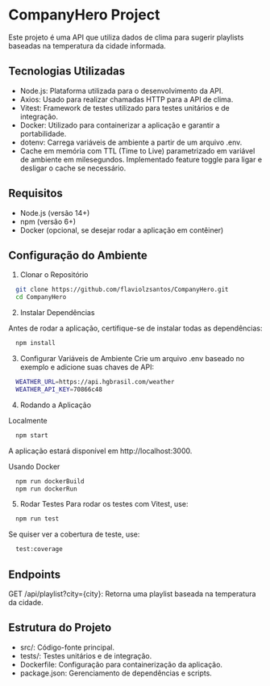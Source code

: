
# CompanyHero Project

Este projeto é uma API que utiliza dados de clima para sugerir playlists baseadas na temperatura da cidade informada.

## Tecnologias Utilizadas

- Node.js: Plataforma utilizada para o desenvolvimento da API.
- Axios: Usado para realizar chamadas HTTP para a API de clima.
- Vitest: Framework de testes utilizado para testes unitários e de integração.
- Docker: Utilizado para containerizar a aplicação e garantir a portabilidade.
- dotenv: Carrega variáveis de ambiente a partir de um arquivo .env.
- Cache em memória com TTL (Time to Live) parametrizado em variável de ambiente em milesegundos. Implementado feature toggle para ligar e desligar o cache se necessário.

## Requisitos

- Node.js (versão 14+)
- npm (versão 6+)
- Docker (opcional, se desejar rodar a aplicação em contêiner)


## Configuração do Ambiente

1. Clonar o Repositório

```bash
  git clone https://github.com/flaviolzsantos/CompanyHero.git
  cd CompanyHero
```

2. Instalar Dependências

Antes de rodar a aplicação, certifique-se de instalar todas as dependências:

```bash
  npm install
```

3. Configurar Variáveis de Ambiente
Crie um arquivo .env baseado no exemplo e adicione suas chaves de API:

```bash
  WEATHER_URL=https://api.hgbrasil.com/weather
  WEATHER_API_KEY=70866c48
```

4. Rodando a Aplicação

Localmente
```bash
  npm start
```
A aplicação estará disponível em http://localhost:3000.

Usando Docker
```bash
  npm run dockerBuild
  npm run dockerRun
```

5. Rodar Testes
Para rodar os testes com Vitest, use:
```bash
  npm run test
```

Se quiser ver a cobertura de teste, use:
```bash
  test:coverage
```

## Endpoints

GET /api/playlist?city={city}: Retorna uma playlist baseada na temperatura da cidade.


## Estrutura do Projeto

- src/: Código-fonte principal.
- tests/: Testes unitários e de integração.
- Dockerfile: Configuração para containerização da aplicação.
- package.json: Gerenciamento de dependências e scripts.


